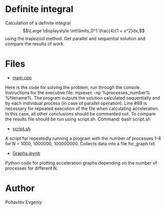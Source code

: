 # Definite integral

Calculation of a definite integral $$\Large \displaystyle \int\limits_0^1 \frac{4}{1 + x^2}dx,$$ using the trapezoid method. Get parallel and sequential solution and compare the results of work.

# Files

* [main.cpp](https://github.com/EjenY-Poltavchiny/Multithreaded-programming-practice/blob/main/Definite%20integral/main.cpp)

Here is the code for solving the problem, run through the console. Instructions for the executive file: mpiexec -np %processes_number% %filename%. The program outputs the solution calculated sequentially and by each individual process (in case of parallel operation). Line #89 is necessary for repeated execution of the file when calculating acceleration. In this case, all other conclusions should be commented out. To compare the results file should be run using script.sh. Command: bash script.sh


* [script.sh](https://github.com/EjenY-Poltavchiny/Multithreaded-programming-practice/blob/main/Definite%20integral/script.sh)

A script for repeatedly running a program with the number of processes 1-8 for N = 1000, 1000000, 100000000. Collects data into a file for_graph.txt.

* [Graphs.ipynb](https://github.com/EjenY-Poltavchiny/Multithreaded-programming-practice/blob/main/Definite%20integral/Graphs.ipynb)

Python code for plotting acceleration graphs depending on the number of processes for different N.

# Author 

Poltavtev Evgeniy

